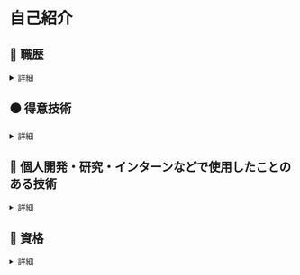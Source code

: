 # 自己紹介
## :office: 職歴
<details><summary>詳細</summary>
  
2021/11~2021/12  
**株式会社Recruit ： バックエンドエンジニア**  
ElasticSearchを用いた文字列から文字列のサジェスト機能の追加、生データの実装用の前処理

2022/2~2022/4  
**株式会社Pixiv ： 機械学習エンジニア**  
画像認識を用いたタグのレコメンド機能開発

2022/5  
**株式会社CyberAgent ： 機械学習エンジニア**  
人間の類似画像検索システム開発

</details>

## :black_circle: 得意技術
<details><summary>詳細</summary>
- Python : 個人開発、インターン、研究、競プロなど普段メインで使用
</details>

## :large_blue_circle: 個人開発・研究・インターンなどで使用したことのある技術  
<details><summary>詳細</summary>

  
### 言語
- Python
  - 数値計算 
    - numpy
    - pandas
    - scipy
    - matplotlib
    - seaborn
  - 機械学習
    - TensorFlow
    - Keras
    - Pytorch
  - NLP
    - mecab
    - gensim
  - CV
    - OpenCV
    - PIL
  - Web
    - Flask
- C 
- C++
  - Opencv
- Java
- Fortran
- Ocaml
- HTML
- CSS
- Javascript
  - Node.js
    - Express 
- SQL
- SPARQL

### DBMS
- MySQL
- PostgreSQL
- Microsoft SQL Server

### cloud
- AWS
  - IAM
  - EC2
  - S3
  - RDS
  - Route 53
  - VPC
  - Cloud9
  - Lambda
  - OpenSearch
    - ElasticSearch
    - Kibana
  - Api Gateway
  - CloudTrail
  - AWS Cost Explorer

- GCP
  - BigQuery
  - Vertex AI Workbench

### OS
- MacOS
- Windows
- Linux
  - Ubuntu
  - CentOS  

### その他
- wordpress
  - cocoon
- Docker
- Git
- Google Colaboratory
- LaTex
- Markdown
- vim
- Matlab

</details>

## :green_book: 資格
<details><summary>詳細</summary>


- TOEIC 945点
- Atcoder 緑
- AWSソリューションアーキテクトアソシエイト 
  
  
</details>
